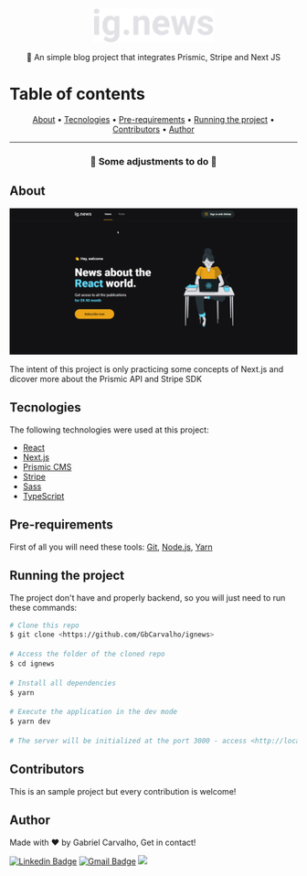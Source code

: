 <p align="center">
<img src="./public/images/logo.svg" alt="ig.news" height="60px">
</p>

<p align="center">📓 An simple blog project that integrates Prismic, Stripe and Next JS</p>

Table of contents
=================
<p align="center">
  <a href="#about">About</a> •
  <a href="#tecnologies">Tecnologies</a> •
  <a href="#pre-requirements">Pre-requirements</a> •
  <a href="#running-the-project">Running the project</a> •
  <a href="#contributors">Contributors</a> •
  <a href="#author">Author</a>
</p>

-------


<h3 align="center">🚧 Some adjustments to do 🚧</h3>

## **About**
<img src="./ignews-complete-app.gif"></img>

The intent of this project is only practicing some concepts of Next.js and dicover more about the Prismic API and Stripe SDK

## Tecnologies

The following technologies were used at this project:

- [React](https://pt-br.reactjs.org/)
- [Next.js](https://nextjs.org/)
- [Prismic CMS](https://prismic.io/)
- [Stripe](https://stripe.com/)
- [Sass](https://sass-lang.com/)
- [TypeScript](https://www.typescriptlang.org/)

## **Pre-requirements**

First of all you will need these tools:
[Git](https://git-scm.com), [Node.js](https://nodejs.org/en/), [Yarn](https://yarnpkg.com/)

## **Running the project**

The project don't have and properly backend, so you will just need to run these commands:

```bash
# Clone this repo
$ git clone <https://github.com/GbCarvalho/ignews>

# Access the folder of the cloned repo
$ cd ignews

# Install all dependencies
$ yarn

# Execute the application in the dev mode
$ yarn dev

# The server will be initialized at the port 3000 - access <http://localhost:3000>
```



## **Contributors**

This is an sample project but every contribution is welcome!

## **Author**

Made with ❤ by Gabriel Carvalho, Get in contact!

[![Linkedin Badge](https://img.shields.io/badge/-Gabriel%20Carvalho-blue?style=flat-square&logo=Linkedin&logoColor=white&link=https://www.linkedin.com/in/tgmarinho/)](https://www.linkedin.com/in/gcb/) 
[![Gmail Badge](https://img.shields.io/badge/-braga.gabrielcarvalho@gmail.com-c14438?style=flat-square&logo=Gmail&logoColor=white&link=mailto:tgmarinho@gmail.com)](mailto:braga.gabrielcarvalho@gmail.com)
[![](https://img.shields.io/badge/Rocketseat-Gabriel%20Carvalho-purple)](https://app.rocketseat.com.br/me/gc)
